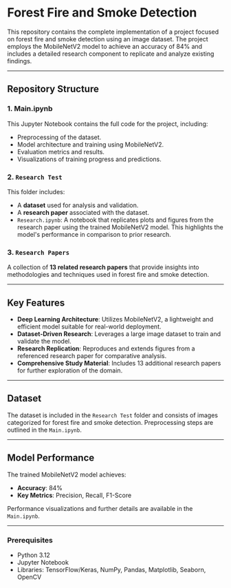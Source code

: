 # Forest Fire and Smoke Detection

This repository contains the complete implementation of a project focused on forest fire and smoke detection using an image dataset. The project employs the MobileNetV2 model to achieve an accuracy of 84% and includes a detailed research component to replicate and analyze existing findings.

---

## Repository Structure

### 1. Main.ipynb

This Jupyter Notebook contains the full code for the project, including:

- Preprocessing of the dataset.
- Model architecture and training using MobileNetV2.
- Evaluation metrics and results.
- Visualizations of training progress and predictions.

### 2. `Research Test`

This folder includes:

- A **dataset** used for analysis and validation.
- A **research paper** associated with the dataset.
- `Research.ipynb`: A notebook that replicates plots and figures from the research paper using the trained MobileNetV2 model. This highlights the model's performance in comparison to prior research.

### 3. `Research Papers`

A collection of **13 related research papers** that provide insights into methodologies and techniques used in forest fire and smoke detection.

---

## Key Features

- **Deep Learning Architecture**: Utilizes MobileNetV2, a lightweight and efficient model suitable for real-world deployment.
- **Dataset-Driven Research**: Leverages a large image dataset to train and validate the model.
- **Research Replication**: Reproduces and extends figures from a referenced research paper for comparative analysis.
- **Comprehensive Study Material**: Includes 13 additional research papers for further exploration of the domain.

---

## Dataset

The dataset is included in the `Research Test` folder and consists of images categorized for forest fire and smoke detection. Preprocessing steps are outlined in the `Main.ipynb`.

---

## Model Performance

The trained MobileNetV2 model achieves:

- **Accuracy**: 84%
- **Key Metrics**: Precision, Recall, F1-Score

Performance visualizations and further details are available in the `Main.ipynb`.

---
  
### Prerequisites

- Python 3.12
- Jupyter Notebook
- Libraries: TensorFlow/Keras, NumPy, Pandas, Matplotlib, Seaborn, OpenCV
